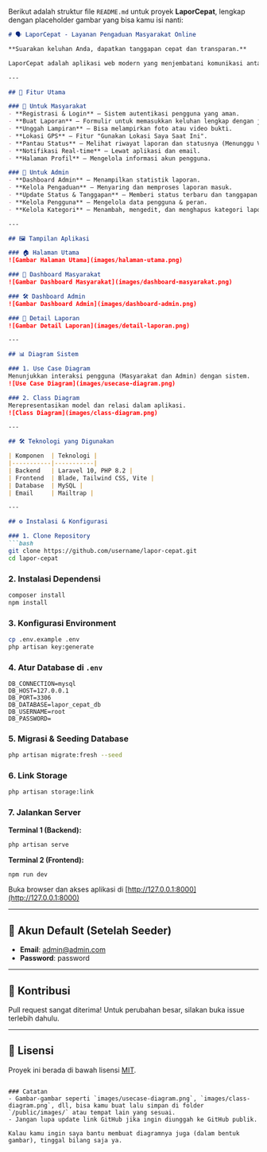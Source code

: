 Berikut adalah struktur file `README.md` untuk proyek **LaporCepat**, lengkap dengan placeholder gambar yang bisa kamu isi nanti:

````markdown
# 🗣️ LaporCepat - Layanan Pengaduan Masyarakat Online

**Suarakan keluhan Anda, dapatkan tanggapan cepat dan transparan.**

LaporCepat adalah aplikasi web modern yang menjembatani komunikasi antara masyarakat dan instansi pemerintah. Aplikasi ini memungkinkan masyarakat melaporkan masalah publik seperti jalan rusak, tumpukan sampah, atau gangguan layanan lainnya secara **mudah**, **cepat**, dan **transparan**.

---

## 🚀 Fitur Utama

### 🔹 Untuk Masyarakat
- **Registrasi & Login** – Sistem autentikasi pengguna yang aman.
- **Buat Laporan** – Formulir untuk memasukkan keluhan lengkap dengan judul, deskripsi, kategori, dan tanggal kejadian.
- **Unggah Lampiran** – Bisa melampirkan foto atau video bukti.
- **Lokasi GPS** – Fitur "Gunakan Lokasi Saya Saat Ini".
- **Pantau Status** – Melihat riwayat laporan dan statusnya (Menunggu Verifikasi, Diproses, Selesai, Ditolak).
- **Notifikasi Real-time** – Lewat aplikasi dan email.
- **Halaman Profil** – Mengelola informasi akun pengguna.

### 🔸 Untuk Admin
- **Dashboard Admin** – Menampilkan statistik laporan.
- **Kelola Pengaduan** – Menyaring dan memproses laporan masuk.
- **Update Status & Tanggapan** – Memberi status terbaru dan tanggapan publik.
- **Kelola Pengguna** – Mengelola data pengguna & peran.
- **Kelola Kategori** – Menambah, mengedit, dan menghapus kategori laporan.

---

## 🖼️ Tampilan Aplikasi

### 🏠 Halaman Utama
![Gambar Halaman Utama](images/halaman-utama.png)

### 👤 Dashboard Masyarakat
![Gambar Dashboard Masyarakat](images/dashboard-masyarakat.png)

### 🛠️ Dashboard Admin
![Gambar Dashboard Admin](images/dashboard-admin.png)

### 📄 Detail Laporan
![Gambar Detail Laporan](images/detail-laporan.png)

---

## 📊 Diagram Sistem

### 1. Use Case Diagram
Menunjukkan interaksi pengguna (Masyarakat dan Admin) dengan sistem.
![Use Case Diagram](images/usecase-diagram.png)

### 2. Class Diagram
Merepresentasikan model dan relasi dalam aplikasi.
![Class Diagram](images/class-diagram.png)

---

## 🛠️ Teknologi yang Digunakan

| Komponen  | Teknologi |
|-----------|-----------|
| Backend   | Laravel 10, PHP 8.2 |
| Frontend  | Blade, Tailwind CSS, Vite |
| Database  | MySQL |
| Email     | Mailtrap |

---

## ⚙️ Instalasi & Konfigurasi

### 1. Clone Repository
```bash
git clone https://github.com/username/lapor-cepat.git
cd lapor-cepat
````

### 2. Instalasi Dependensi

```bash
composer install
npm install
```

### 3. Konfigurasi Environment

```bash
cp .env.example .env
php artisan key:generate
```

### 4. Atur Database di `.env`

```env
DB_CONNECTION=mysql
DB_HOST=127.0.0.1
DB_PORT=3306
DB_DATABASE=lapor_cepat_db
DB_USERNAME=root
DB_PASSWORD=
```

### 5. Migrasi & Seeding Database

```bash
php artisan migrate:fresh --seed
```

### 6. Link Storage

```bash
php artisan storage:link
```

### 7. Jalankan Server

**Terminal 1 (Backend):**

```bash
php artisan serve
```

**Terminal 2 (Frontend):**

```bash
npm run dev
```

Buka browser dan akses aplikasi di [http://127.0.0.1:8000](http://127.0.0.1:8000)

---

## 🔑 Akun Default (Setelah Seeder)

* **Email**: [admin@admin.com](mailto:admin@admin.com)
* **Password**: password

---

## 🙌 Kontribusi

Pull request sangat diterima! Untuk perubahan besar, silakan buka issue terlebih dahulu.

---

## 📄 Lisensi

Proyek ini berada di bawah lisensi [MIT](LICENSE).

```

### Catatan
- Gambar-gambar seperti `images/usecase-diagram.png`, `images/class-diagram.png`, dll, bisa kamu buat lalu simpan di folder `/public/images/` atau tempat lain yang sesuai.
- Jangan lupa update link GitHub jika ingin diunggah ke GitHub publik.

Kalau kamu ingin saya bantu membuat diagramnya juga (dalam bentuk gambar), tinggal bilang saja ya.
```
